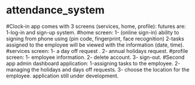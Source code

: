 # attendance_system<br>
#Clock-in app comes with 3 screens (services, home, profile): futures are:
1-log-in and sign-up system.
#home screen:
1- (online sign-in) ability to signing from phone using (pin code, fingerprint, face recognition)
2-tasks assigned to the employee will be viewed with the information (date, time).
#services screen:
1- a day off request .
2- annual holidays request.
#profile screen:
1- employee information.
2- delete account.
3- sign-out.
#Second app admin dashboard application:
1-assigning tasks to the employee.
2- managing the holidays and days off requests.
3- choose the location for the employee. application still under development.
